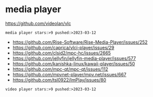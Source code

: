 # media player

https://github.com/videolan/vlc

~~~
media player stars:>9 pushed:>2023-03-12
~~~

- https://github.com/Rise-Software/Rise-Media-Player/issues/252
- https://github.com/caprica/vlcj-player/issues/29
- https://github.com/clsid2/mpc-hc/issues/2665
- https://github.com/jellyfin/jellyfin-media-player/issues/577
- https://github.com/kanishka-linux/kawaii-player/issues/50
- https://github.com/mpc-qt/mpc-qt/issues/112
- https://github.com/mpvnet-player/mpv.net/issues/667
- https://github.com/tsl0922/ImPlay/issues/80

~~~
video player stars:>9 pushed:>2023-03-12
~~~
